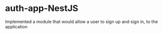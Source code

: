 # auth-app-NestJS
Implemented a module that would allow a user to sign up and sign in, to the application
